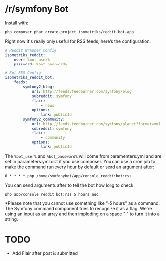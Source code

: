 /r/symfony Bot
=========

Install with:

    php composer.phar create-project isometriks/reddit-bot-app

Right now it's really only useful for RSS feeds, here's the configuration:

```yaml
# Reddit Wrapper Config
isometriks_reddit:
    user: %bot_user%
    password: %bot_password%

# Bot RSS Config
isometriks_reddit_bot:
    feeds:
        symfony2_blog:
            url: http://feeds.feedburner.com/symfony/blog
            subreddit: symfony
            flair:
                - news
            options:
                link: publicId
        symfony2_community:
            url: http://feeds.feedburner.com/symfony/planet?format=xml
            subreddit: symfony
            flair:
                - community
            options:
                link: publicId
```

The `%bot_user%` and `%bot_password%` will come from paramenters.yml and are set
in parameters.yml.dist if you use composer. You can use a cron job to make the
command run every hour by default or send an argument after:

    0 * * * * php /home/symfonybot/app/console reddit:bot:rss

You can send arguments after to tell the bot how long to check:

    php app/console reddit:bot:rss 5 hours ago

*Please note that you cannot use something like "-5 hours" as a command.
The Symfony command component tries to recognize it as a flag. We're using
an input as an array and then imploding on a space " " to turn it into a string.

TODO
=====

- Add Flair after post is submitted